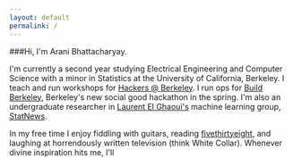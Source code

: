 ```yaml
---
layout: default
permalink: /
---
```


###Hi, I'm Arani Bhattacharyay.

I'm currently a second year studying Electrical Engineering and Computer Science with a minor in Statistics at the University of California, Berkeley. I teach and run workshops for [Hackers @ Berkeley](http://hackersatberkeley.com/). I run ops for [Build Berkeley](http://buildberkeley.com/), Berkeley's new social good hackathon in the spring. I'm also an undergraduate researcher in [Laurent El Ghaoui's](http://www.eecs.berkeley.edu/~elghaoui/) machine learning group, [StatNews](http://statnews.org/).

In my free time I enjoy fiddling with guitars, reading [fivethirtyeight](http://fivethirtyeight.com/), and laughing at horrendously written television (think White Collar). Whenever divine inspiration hits me, I'll